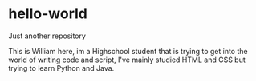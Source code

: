 # hello-world
Just another repository

This is William here, im a Highschool student that is trying to get into the world of writing code and script, I've mainly studied HTML and CSS but trying to learn Python and Java.

